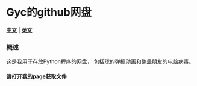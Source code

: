 # Gyc的github网盘
[**中文**](readme_chinese.md) | [**英文**](readme.md)


### 概述

这是我用于存放Python程序的网盘，
包括球的弹撞动画和整蛊朋友的电脑病毒。


#### 请打开[我的page](https://gycabc.github.io)获取文件
